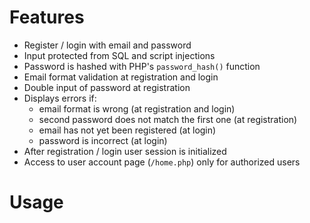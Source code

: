 # Features

- Register / login with email and password
- Input protected from SQL and script injections
- Password is hashed with PHP's `password_hash()` function
- Email format validation at registration and login
- Double input of password at registration
- Displays errors if:
  * email format is wrong (at registration and login)
  * second password does not match the first one (at registration)
  * email has not yet been registered (at login)
  * password is incorrect (at login)
- After registration / login user session is initialized
- Access to user account page (`/home.php`) only for authorized users

# Usage
